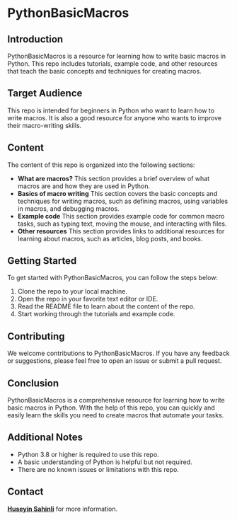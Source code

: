 # PythonBasicMacros

## Introduction

PythonBasicMacros is a resource for learning how to write basic macros in Python. This repo includes tutorials, example code, and other resources that teach the basic concepts and techniques for creating macros.

## Target Audience

This repo is intended for beginners in Python who want to learn how to write macros. It is also a good resource for anyone who wants to improve their macro-writing skills.

## Content

The content of this repo is organized into the following sections:

* **What are macros?** This section provides a brief overview of what macros are and how they are used in Python.
* **Basics of macro writing** This section covers the basic concepts and techniques for writing macros, such as defining macros, using variables in macros, and debugging macros.
* **Example code** This section provides example code for common macro tasks, such as typing text, moving the mouse, and interacting with files.
* **Other resources** This section provides links to additional resources for learning about macros, such as articles, blog posts, and books.

## Getting Started

To get started with PythonBasicMacros, you can follow the steps below:

1. Clone the repo to your local machine.
2. Open the repo in your favorite text editor or IDE.
3. Read the README file to learn about the content of the repo.
4. Start working through the tutorials and example code.

## Contributing

We welcome contributions to PythonBasicMacros. If you have any feedback or suggestions, please feel free to open an issue or submit a pull request.

## Conclusion

PythonBasicMacros is a comprehensive resource for learning how to write basic macros in Python. With the help of this repo, you can quickly and easily learn the skills you need to create macros that automate your tasks.

## Additional Notes

* Python 3.8 or higher is required to use this repo.
* A basic understanding of Python is helpful but not required.
* There are no known issues or limitations with this repo.

## Contact

**[Huseyin Sahinli](mailto:huseyinsahinli01@gmail.com)** for more information.

